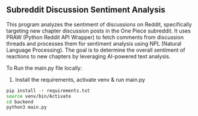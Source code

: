 ## Subreddit Discussion Sentiment Analysis
This program analyzes the sentiment of discussions on Reddit, specifically targeting new chapter discussion posts in the One Piece subreddit. It uses PRAW (Python Reddit API Wrapper) to fetch comments from discussion threads and processes them for sentiment analysis using NPL (Natural Language Processing). The goal is to determine the overall sentiment of reactions to new chapters by leveraging AI-powered text analysis.

To Run the main.py file locally:
1. Install the requirements, activate venv & run main.py
  ```sh
  pip install -r requirements.txt
  source venv/bin/Activate
  cd backend
  python3 main.py
  ```